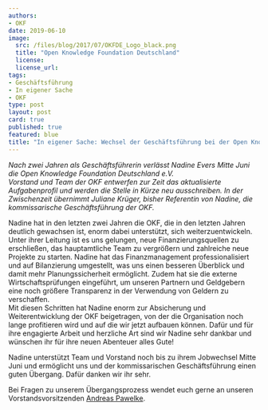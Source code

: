 ```yaml
---
authors: 
- OKF
date: 2019-06-10
image:
  src: /files/blog/2017/07/OKFDE_Logo_black.png
  title: "Open Knowledge Foundation Deutschland"
  license:
  license_url: 
tags:
- Geschäftsführung
- In eigener Sache
- OKF
type: post
layout: post
card: true
published: true
featured: blue
title: "In eigener Sache: Wechsel der Geschäftsführung bei der Open Knowledge Foundation Deutschland" 
---
```


*Nach zwei Jahren als Geschäftsführerin verlässt Nadine Evers Mitte Juni die Open Knowledge Foundation Deutschland e.V.  
Vorstand und Team der OKF entwerfen zur Zeit das aktualisierte Aufgabenprofil und werden die Stelle in Kürze neu ausschreiben. In der Zwischenzeit übernimmt Juliane Krüger, bisher Referentin von Nadine, die kommissarische Geschäftsführung der OKF.*

Nadine hat in den letzten zwei Jahren die OKF, die in den letzten Jahren deutlich gewachsen ist, enorm dabei unterstützt, sich weiterzuentwickeln. Unter ihrer Leitung ist es uns gelungen, neue Finanzierungsquellen zu erschließen, das hauptamtliche Team zu vergrößern und zahlreiche neue Projekte zu starten. Nadine hat das Finanzmanagement professionalisiert und auf Bilanzierung umgestellt, was uns einen besseren Überblick und damit mehr Planungssicherheit ermöglicht. Zudem hat sie die externe Wirtschaftsprüfungen eingeführt, um unseren Partnern und Geldgebern eine noch größere Transparenz in der Verwendung von Geldern zu verschaffen.  
Mit diesen Schritten hat Nadine enorm zur Absicherung und Weiterentwicklung der OKF beigetragen, von der die Organisation noch lange profitieren wird und auf die wir jetzt aufbauen können. Dafür und für ihre engagierte Arbeit und herzliche Art sind wir Nadine sehr dankbar und wünschen ihr für ihre neuen Abenteuer alles Gute!

Nadine unterstützt Team und Vorstand noch bis zu ihrem Jobwechsel Mitte Juni und ermöglicht uns und der kommissarischen Geschäftsführung einen guten Übergang. Dafür danken wir ihr sehr.

Bei Fragen zu unserem Übergangsprozess wendet euch gerne an unseren Vorstandsvorsitzenden [Andreas Pawelke](mailto:andreas.pawelke@okfn.de).
